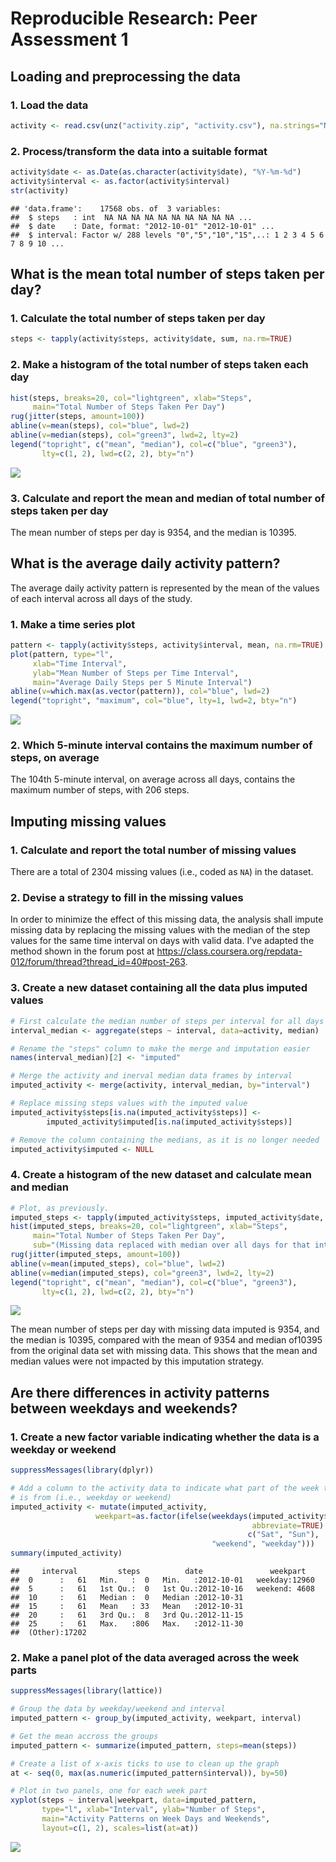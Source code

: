 # Reproducible Research: Peer Assessment 1


## Loading and preprocessing the data

### 1. Load the data

```r
activity <- read.csv(unz("activity.zip", "activity.csv"), na.strings="NA")
```

### 2. Process/transform the data into a suitable format

```r
activity$date <- as.Date(as.character(activity$date), "%Y-%m-%d")
activity$interval <- as.factor(activity$interval)
str(activity)
```

```
## 'data.frame':	17568 obs. of  3 variables:
##  $ steps   : int  NA NA NA NA NA NA NA NA NA NA ...
##  $ date    : Date, format: "2012-10-01" "2012-10-01" ...
##  $ interval: Factor w/ 288 levels "0","5","10","15",..: 1 2 3 4 5 6 7 8 9 10 ...
```


## What is the mean total number of steps taken per day?
### 1. Calculate the total number of steps taken per day

```r
steps <- tapply(activity$steps, activity$date, sum, na.rm=TRUE)
```

### 2. Make a histogram of the total number of steps taken each day

```r
hist(steps, breaks=20, col="lightgreen", xlab="Steps", 
     main="Total Number of Steps Taken Per Day")
rug(jitter(steps, amount=100))
abline(v=mean(steps), col="blue", lwd=2)
abline(v=median(steps), col="green3", lwd=2, lty=2)
legend("topright", c("mean", "median"), col=c("blue", "green3"), 
       lty=c(1, 2), lwd=c(2, 2), bty="n")
```

![](PA1_template_files/figure-html/total_steps_histogram-1.png) 

### 3. Calculate and report the mean and median of total number of steps taken per day

The mean number of steps per day is 9354, and the 
median is 10395.


## What is the average daily activity pattern?
The average daily activity pattern is represented by the mean of the values of 
each interval across all days of the study.

### 1. Make a time series plot

```r
pattern <- tapply(activity$steps, activity$interval, mean, na.rm=TRUE)
plot(pattern, type="l", 
     xlab="Time Interval",
     ylab="Mean Number of Steps per Time Interval",
     main="Average Daily Steps per 5 Minute Interval")
abline(v=which.max(as.vector(pattern)), col="blue", lwd=2)
legend("topright", "maximum", col="blue", lty=1, lwd=2, bty="n")
```

![](PA1_template_files/figure-html/daily_activity_plot-1.png) 

### 2. Which 5-minute interval contains the maximum number of steps, on average
The 104th 5-minute interval, on average across all
days, contains the maximum number of steps, with 
206 steps.

## Imputing missing values
### 1. Calculate and report the total number of missing values
There are a total of 2304 missing values (i.e., coded as `NA`) 
in the dataset. 

### 2. Devise a strategy to fill in the missing values
In order to minimize the effect of this missing data, the 
analysis shall impute missing data by replacing the missing values with the 
median of the step values for the same time interval on days with valid data.
I've adapted the method shown in the forum post at 
https://class.coursera.org/repdata-012/forum/thread?thread_id=40#post-263.

### 3. Create a new dataset containing all the data plus imputed values

```r
# First calculate the median number of steps per interval for all days
interval_median <- aggregate(steps ~ interval, data=activity, median)

# Rename the "steps" column to make the merge and imputation easier
names(interval_median)[2] <- "imputed"

# Merge the activity and inerval median data frames by interval
imputed_activity <- merge(activity, interval_median, by="interval")

# Replace missing steps values with the imputed value
imputed_activity$steps[is.na(imputed_activity$steps)] <- 
        imputed_activity$imputed[is.na(imputed_activity$steps)]

# Remove the column containing the medians, as it is no longer needed
imputed_activity$imputed <- NULL
```

### 4. Create a histogram of the new dataset and calculate mean and median

```r
# Plot, as previously.
imputed_steps <- tapply(imputed_activity$steps, imputed_activity$date, sum)
hist(imputed_steps, breaks=20, col="lightgreen", xlab="Steps", 
     main="Total Number of Steps Taken Per Day",
     sub="(Missing data replaced with median over all days for that interval)")
rug(jitter(imputed_steps, amount=100))
abline(v=mean(imputed_steps), col="blue", lwd=2)
abline(v=median(imputed_steps), col="green3", lwd=2, lty=2)
legend("topright", c("mean", "median"), col=c("blue", "green3"), 
       lty=c(1, 2), lwd=c(2, 2), bty="n")
```

![](PA1_template_files/figure-html/imputed_histogram-1.png) 

The mean number of steps per day with missing data imputed is 
9354, and the median is 10395, compared
with the mean of 9354 and median of10395
from the original data set with missing data. This shows that the mean and median
values were not impacted by this imputation strategy.

## Are there differences in activity patterns between weekdays and weekends?

### 1. Create a new factor variable indicating whether the data is a weekday or weekend

```r
suppressMessages(library(dplyr))

# Add a column to the activity data to indicate what part of the week the data
# is from (i.e., weekday or weekend)
imputed_activity <- mutate(imputed_activity, 
                   weekpart=as.factor(ifelse(weekdays(imputed_activity$date, 
                                                      abbreviate=TRUE) %in% 
                                                     c("Sat", "Sun"), 
                                             "weekend", "weekday")))
summary(imputed_activity)
```

```
##     interval         steps          date               weekpart    
##  0      :   61   Min.   :  0   Min.   :2012-10-01   weekday:12960  
##  5      :   61   1st Qu.:  0   1st Qu.:2012-10-16   weekend: 4608  
##  10     :   61   Median :  0   Median :2012-10-31                  
##  15     :   61   Mean   : 33   Mean   :2012-10-31                  
##  20     :   61   3rd Qu.:  8   3rd Qu.:2012-11-15                  
##  25     :   61   Max.   :806   Max.   :2012-11-30                  
##  (Other):17202
```

### 2. Make a panel plot of the data averaged across the week parts

```r
suppressMessages(library(lattice))

# Group the data by weekday/weekend and interval
imputed_pattern <- group_by(imputed_activity, weekpart, interval)

# Get the mean accross the groups
imputed_pattern <- summarize(imputed_pattern, steps=mean(steps))

# Create a list of x-axis ticks to use to clean up the graph
at <- seq(0, max(as.numeric(imputed_pattern$interval)), by=50)

# Plot in two panels, one for each week part
xyplot(steps ~ interval|weekpart, data=imputed_pattern, 
       type="l", xlab="Interval", ylab="Number of Steps", 
       main="Activity Patterns on Week Days and Weekends", 
       layout=c(1, 2), scales=list(at=at))
```

![](PA1_template_files/figure-html/weekpart_pattern-1.png) 
